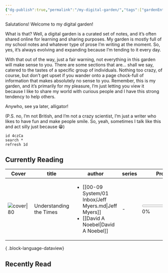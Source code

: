 ```yaml
---
{"dg-publish":true,"permalink":"/my-digital-garden/","tags":["gardenEntry"],"created":"2024-02-26"}
---
```


Salutations! Welcome to my digital garden!

What is that? Well, a digital garden is a curated set of notes, and it’s often shared online for learning and sharing purposes. My garden is mostly full of my school notes and whatever type of prose I’m writing at the moment. So, yes, it’s always evolving and expanding because I’m tending to it every day.

With that out of the way, just a fair warning, not everything in this garden will make sense to you. There are some sections that are… shall we say, catered to the tastes of a specific group of individuals. Nothing too crazy, of course, but don’t get upset if you wander onto a page chock-full of information that makes absolutely no sense to you. Remember, this is my garden, and it’s primarily for my pleasure, I’m just letting you view it because I like to share my world with curious people and I have this strong tendency to help others.

Anywho, see ya later, alligator!

(P.S. no, I’m not British, and I’m not a crazy scientist, I’m just a writer who likes to have fun and make people smile. So, yeah, sometimes I talk like this and act silly just because 😁)

```localquote
id 4czCa
search *
refresh 1d
```

## Currently Reading

| Cover                                                                                                                       | title                   | author                                                                                                             | series | Progress                                      |
| --------------------------------------------------------------------------------------------------------------------------- | ----------------------- | ------------------------------------------------------------------------------------------------------------------ | ------ | --------------------------------------------- |
| ![cover\|80](https://books.google.com/books/publisher/content/images/frontcover/09k-rgEACAAJ?fife=w600-h900&source=gbs_api) | Understanding the Times | <ul><li>[[00-09 System/01 Inbox/Jeff Myers.md\\|Jeff Myers]]</li><li>[[David A Noebel\\|David A Noebel]]</li></ul> | \-     | <progress value='0' max='100'> </progress> 0% |

{ .block-language-dataview}

## Recently Read
